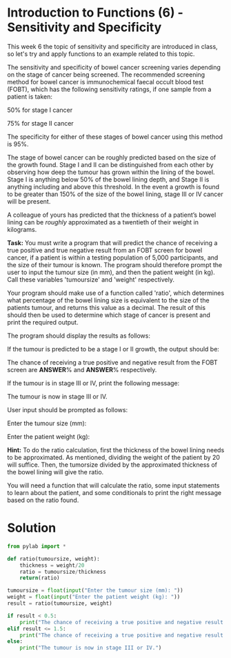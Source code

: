 # Introduction to Functions (6) - Sensitivity and Specificity

This week 6 the topic of sensitivity and specificity are introduced in class, so let's try and apply functions to an example related to this topic.

The sensitivity and specificity of bowel cancer screening varies depending on the stage of cancer being screened. The recommended screening method for bowel cancer is immunochemical faecal occult blood test (FOBT), which has the following sensitivity ratings, if one sample from a patient is taken:

50% for stage I cancer

75% for stage II cancer

The specificity for either of these stages of bowel cancer using this method is 95%. 

The stage of bowel cancer can be roughly predicted based on the size of the growth found. Stage I and II can be distinguished from each other by observing how deep the tumour has grown within the lining of the bowel. Stage I is anything below 50% of the bowel lining depth, and Stage II is anything including and above this threshold. In the event a growth is found to be greater than 150% of the size of the bowel lining, stage III or IV cancer will be present.

A colleague of yours has predicted that the thickness of a patient’s bowel lining can be *roughly* approximated as a twentieth of their weight in kilograms. 

**Task:** You must write a program that will predict the chance of receiving a true positive and true negative result from an FOBT screen for bowel cancer, if a patient is within a testing population of 5,000 participants, and the size of their tumour is known. The program should therefore prompt the user to input the tumour size (in mm), and then the patient weight (in kg). Call these variables 'tumoursize' and 'weight' respectively. 

Your program should make use of a function called 'ratio', which determines what percentage of the bowel lining size is equivalent to the size of the patients tumour, and returns this value as a decimal. The result of this should then be used to determine which stage of cancer is present and print the required output.

The program should display the results as follows:

If the tumour is predicted to be a stage I or II growth, the output should be:

The chance of receiving a true positive and negative result from the FOBT screen are **ANSWER**% and **ANSWER**% respectively. 

If the tumour is in stage III or IV, print the following message:

The tumour is now in stage III or IV. 

User input should be prompted as follows:

Enter the tumour size (mm):

Enter the patient weight (kg):

**Hint:** To do the ratio calculation, first the thickness of the bowel lining needs to be approximated. As mentioned, dividing the weight of the patient by 20 will suffice. Then, the tumorsize divided by the approximated thickness of the bowel lining will give the ratio.

You will need a function that will calculate the ratio, some input statements to learn about the patient, and some conditionals to print the right message based on the ratio found.

# Solution
```python
from pylab import *

def ratio(tumoursize, weight):
    thickness = weight/20
    ratio = tumoursize/thickness
    return(ratio)

tumoursize = float(input("Enter the tumour size (mm): "))
weight = float(input("Enter the patient weight (kg): "))
result = ratio(tumoursize, weight)

if result < 0.5:
    print("The chance of receiving a true positive and negative result from the FOBT screen are 50% and 95% respectively.")
elif result <= 1.5:
    print("The chance of receiving a true positive and negative result from the FOBT screen are 75% and 95% respectively.")
else:
    print("The tumour is now in stage III or IV.")
```
